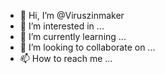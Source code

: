 - 👋 Hi, I’m @Viruszinmaker
- 👀 I’m interested in ...
- 🌱 I’m currently learning ...
- 💞️ I’m looking to collaborate on ...
- 📫 How to reach me ...

<!---
Viruszinmaker/Viruszinmaker is a ✨ special ✨ repository because its `README.md` (this file) appears on your GitHub profile.
You can click the Preview link to take a look at your changes.
--->
